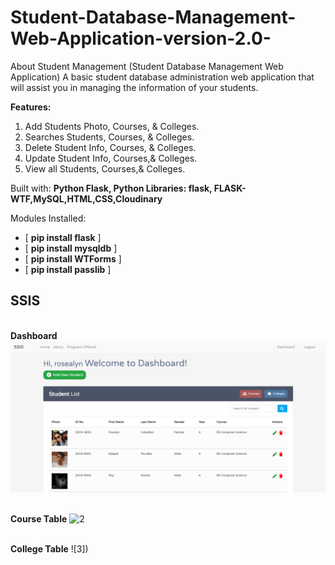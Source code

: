 # Student-Database-Management-Web-Application-version-2.0-


About Student Management
(Student Database Management Web Application)
A basic student database administration web application that will assist you in managing the information of your students.

**Features:** 
1. Add Students Photo, Courses, & Colleges. 
2. Searches Students, Courses, & Colleges.
3. Delete Student Info, Courses, & Colleges.
4. Update Student Info, Courses,& Colleges. 
5. View all Students, Courses,& Colleges.

Built with: **Python Flask, Python Libraries: flask, FLASK-WTF,MySQL,HTML,CSS,Cloudinary**

Modules Installed:
- [ **pip install flask** ] 
- [ **pip install mysqldb** ] 
- [ **pip install WTForms** ] 
- [ **pip install passlib** ]


## SSIS

<br />**Dashboard**
![1](https://github.com/rossallyn/STUDENT-MANAGEMENT-SYSTEM-/blob/main/app/static/dashboard.png?raw=true)

<br />**Course Table**
![2]()

<br />**College Table**
![3])